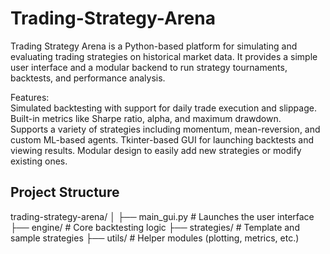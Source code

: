 # Trading-Strategy-Arena
Trading Strategy Arena is a Python-based platform for simulating and evaluating trading strategies on historical market data. It provides a simple user interface and a modular backend to run strategy tournaments, backtests, and performance analysis.<br/>

Features:<br/>
  Simulated backtesting with support for daily trade execution and slippage.<br/>
  Built-in metrics like Sharpe ratio, alpha, and maximum drawdown.<br/>
  Supports a variety of strategies including momentum, mean-reversion, and custom ML-based agents.
  Tkinter-based GUI for launching backtests and viewing results.
  Modular design to easily add new strategies or modify existing ones.

## Project Structure
trading-strategy-arena/
│
├── main_gui.py          # Launches the user interface
├── engine/              # Core backtesting logic
├── strategies/          # Template and sample strategies
├── utils/               # Helper modules (plotting, metrics, etc.)
